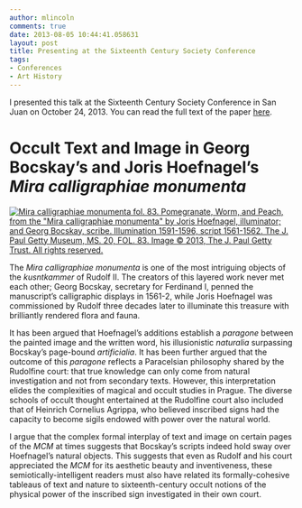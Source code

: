 ```yaml
---
author: mlincoln
comments: true
date: 2013-08-05 10:44:41.058631
layout: post
title: Presenting at the Sixteenth Century Society Conference
tags:
- Conferences
- Art History
---
```


<aside>
<p>I presented this talk at the Sixteenth Century Society Conference in San Juan on October 24, 2013. You can read the full text of the paper <a href="/projects/mira-calligraphiae-monumenta.html">here</a>.</p>
</aside>


# Occult Text and Image in Georg Bocskay’s and Joris Hoefnagel’s *Mira calligraphiae monumenta*

[![Mira calligraphiae monumenta fol. 83. Pomegranate, Worm, and Peach, from the "Mira calligraphiae monumenta" by Joris Hoefnagel, illuminator; and Georg Bocskay, scribe. Illumination 1591-1596, script 1561-1562. The J. Paul Getty Museum, MS. 20, FOL. 83. Image © 2013, The J. Paul Getty Trust. All rights reserved.][mcm]](http://www.getty.edu/art/gettyguide/artObjectDetails?artobj=2648)

[mcm]: http://www.getty.edu/art/collections/images/l/00264801.jpg "Mira calligraphiae monumenta fol. 83. Pomegranate, Worm, and Peach, from the *Mira calligraphiae monumenta* by Joris Hoefnagel, illuminator; and Georg Bocskay, scribe. Illumination 1591-1596, script 1561-1562. The J. Paul Getty Museum, MS. 20, FOL. 83. Image © 2013, The J. Paul Getty Trust. All rights reserved."

The *Mira calligraphiae monumenta* is one of the most intriguing objects of the *kusntkammer* of Rudolf II. The creators of this layered work never met each other; Georg Bocskay, secretary for Ferdinand I, penned the manuscript’s calligraphic displays in 1561-2, while Joris Hoefnagel was commissioned by Rudolf three decades later to illuminate this treasure with brilliantly rendered flora and fauna. 

It has been argued that Hoefnagel’s additions establish a *paragone* between the painted image and the written word, his illusionistic *naturalia* surpassing Bocskay’s page-bound *artificialia*. It has been further argued that the outcome of this *paragone* reflects a Paracelsian philosophy shared by the Rudolfine court: that true knowledge can only come from natural investigation and not from secondary texts. However, this interpretation elides the complexities of magical and occult studies in Prague. The diverse schools of occult thought entertained at the Rudolfine court also included that of Heinrich Cornelius Agrippa, who believed inscribed signs had the capacity to become sigils endowed with power over the natural world. 

I argue that the complex formal interplay of text and image on certain pages of the *MCM* at times suggests that Bocskay’s scripts indeed hold sway over Hoefnagel’s natural objects. This suggests that even as Rudolf and his court appreciated the *MCM* for its aesthetic beauty and inventiveness, these semiotically-intelligent readers must also have related its formally-cohesive tableaus of text and nature to sixteenth-century occult notions of the physical power of the inscribed sign investigated in their own court.
